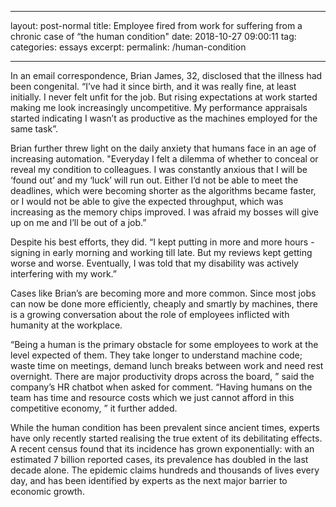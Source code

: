 
---

layout: post-normal
title: Employee fired from work for suffering from a chronic case of “the human condition"
date:   2018-10-27 09:00:11
tag: 
categories: essays
excerpt: 
permalink: /human-condition

---


In an email correspondence,  Brian James, 32, disclosed that the illness had been congenital.  “I’ve had it since birth, and it was really fine, at least initially.  I never felt unfit for the job. But rising expectations at work started making me look increasingly uncompetitive. My performance appraisals started indicating I wasn’t as productive as the machines employed for the same task”.

Brian further threw light on the daily anxiety that humans face in an age of increasing automation. "Everyday I felt a dilemma of whether to conceal or reveal my condition to colleagues. I was constantly anxious that I will be ‘found out’ and my ‘luck’ will run out.   Either I’d not be able to meet the deadlines, which were becoming shorter as the algorithms became faster, or I would not be able to give the expected throughput, which was increasing as the memory chips improved. I was afraid my bosses will give up on me and I’ll be out of a job.” 

Despite his best efforts, they did.  “I kept putting in more and more hours - signing in early morning and working till late.  But my reviews kept getting worse and worse. Eventually, I was told that my disability was actively interfering with my work.”

Cases like Brian’s are becoming more and more common. Since most jobs can now be done more efficiently, cheaply and smartly by machines, there is a growing conversation about the role of employees inflicted with humanity at the workplace. 

“Being a human is the primary obstacle for some employees to work at the level expected of them.  They take longer to understand machine code; waste time on meetings, demand lunch breaks between work and need rest overnight. There are major productivity drops across the board, ” said the company’s HR chatbot when asked for comment.  “Having humans on the team has time and resource costs which we just cannot afford in this competitive economy, ” it further added.  

While the human condition has been prevalent since ancient times, experts have only recently started realising the true extent of its debilitating effects.  A recent census found that its incidence has grown exponentially:  with an estimated 7 billion reported cases, its prevalence has doubled in the last decade alone. The epidemic claims hundreds and thousands of lives every day, and has been identified by experts as the next major barrier to economic growth.   
